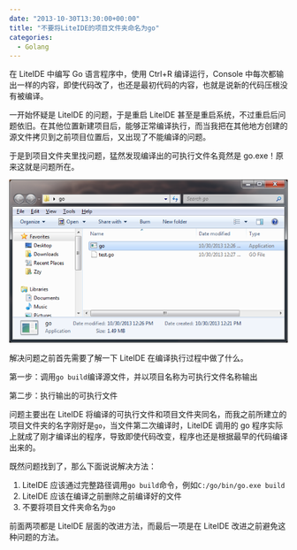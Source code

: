 ```yaml
---
date: "2013-10-30T13:30:00+00:00"
title: "不要将LiteIDE的项目文件夹命名为go"
categories:
  - Golang
---
```


在 LiteIDE 中编写 Go 语言程序中，使用 Ctrl+R 编译运行，Console 中每次都输出一样的内容，即使代码改了，也还是最初代码的内容，也就是说新的代码压根没有被编译。

一开始怀疑是 LiteIDE 的问题，于是重启 LiteIDE 甚至是重启系统，不过重启后问题依旧。在其他位置新建项目后，能够正常编译执行，而当我把在其他地方创建的源文件拷贝到之前项目位置后，又出现了不能编译的问题。

于是到项目文件夹里找问题，猛然发现编译出的可执行文件名竟然是 go.exe！原来这就是问题所在。

![Alt text](/upload/liteide-go.png)

解决问题之前首先需要了解一下 LiteIDE 在编译执行过程中做了什么。

第一步：调用`go build`编译源文件，并以项目名称为可执行文件名称输出

第二步：执行输出的可执行文件

问题主要出在 LiteIDE 将编译的可执行文件和项目文件夹同名，而我之前所建立的项目文件夹的名字刚好是`go`，当文件第二次编译时，LiteIDE 调用的 go 程序实际上就成了刚才编译出的程序，导致即使代码改变，程序也还是根据最早的代码编译出来的。

既然问题找到了，那么下面说说解决方法：

1. LiteIDE 应该通过完整路径调用`go build`命令，例如`C:/go/bin/go.exe build`
2. LiteIDE 应该在编译之前删除之前编译好的文件
3. 不要将项目文件夹命名为`go`

前面两项都是 LiteIDE 层面的改进方法，而最后一项是在 LiteIDE 改进之前避免这种问题的方法。
